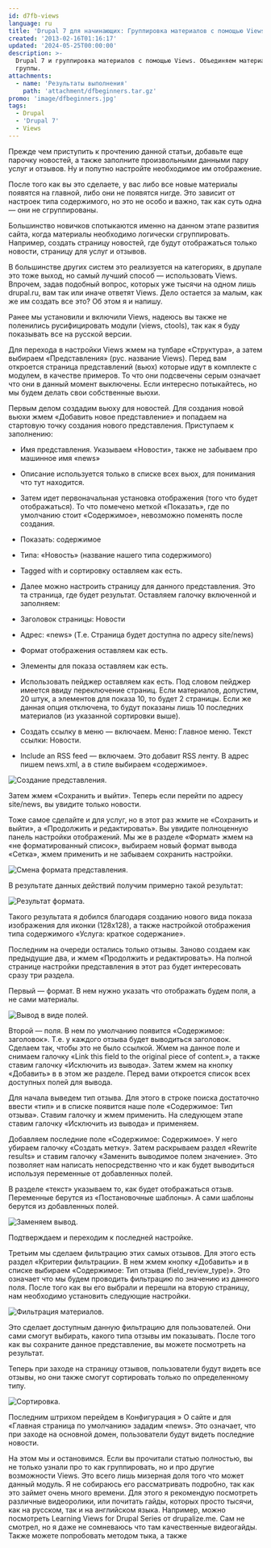 ```yaml
---
id: d7fb-views
language: ru
title: 'Drupal 7 для начинающих: Группировка материалов с помощью Views.'
created: '2013-02-16T01:16:17'
updated: '2024-05-25T00:00:00'
description: >-
  Drupal 7 и группировка материалов с помощью Views. Объединяем материалы в
  группы.
attachments:
  - name: 'Результаты выполнения'
    path: 'attachment/dfbeginners.tar.gz'
promo: 'image/dfbeginners.jpg'
tags:
  - Drupal
  - 'Drupal 7'
  - Views
---
```


Прежде чем приступить к прочтению данной статьи, добавьте еще парочку новостей,
а также заполните произвольными данными пару услуг и отзывов. Ну и попутно
настройте необходимое им отображение.

После того как вы это сделаете, у вас либо все новые материалы появятся на
главной, либо они не появятся нигде. Это зависит от настроек типа содержимого,
но это не особо и важно, так как суть одна — они не сгруппированы.

Большинство новичков спотыкаются именно на данном этапе развития сайта, когда
материалы необходимо логически сгруппировать. Например, создать страницу
новостей, где будут отображаться только новости, страницу для услуг и отзывов.

В большинстве других систем это реализуется на категориях, в друпале это тоже
выход, но самый лучший способ — использовать Views. Впрочем, задав подобный
вопрос, которых уже тысячи на одном лишь drupal.ru, вам так или иначе ответят
Views. Дело остается за малым, как же им создать все это? Об этом я и напишу.

Ранее мы установили и включили Views, надеюсь вы также не поленились
русифицировать модули (views, ctools), так как я буду показывать все на русской
версии.

Для перехода в настройки Views жмем на тулбаре «Структура», а затем выбираем
«Представления» (рус. название Views). Перед вам откроется страница
представлений (вьюх) которые идут в комплекте с модулем, в качестве примеров. То
что они подсвечены серым означает что они в данный момент выключены. Если
интересно потыкайтесь, но мы будем делать свои собственные вьюхи.

Первым делом создадим вьюху для новостей. Для создания новой вьюхи жмем
«Добавить новое представление» и попадаем на стартовую точку создания нового
представления. Приступаем к заполнению:

- Имя представления. Указываем «Новости», также не забываем про машинное имя
  «news»
- Описание используется только в списке всех вьюх, для понимания что тут
  находится.
- Затем идет первоначальная установка отображения (того что будет отображаться).
  То что помечено меткой «Показать», где по умолчанию стоит «Содержимое»,
  невозможно поменять после создания.

- Показать: содержимое
- Типа: «Новость» (название нашего типа содержимого)
- Tagged with и сортировку оставляем как есть.
- Далее можно настроить страницу для данного представления. Это та страница, где
  будет результат. Оставляем галочку включенной и заполняем:

- Заголовок страницы: Новости
- Адрес: «news» (Т.е. Страница будет доступна по адресу site/news)
- Формат отображения оставляем как есть.
- Элементы для показа оставляем как есть.
- Использовать пейджер оставляем как есть. Под словом пейджер имеется ввиду
  переключение страниц. Если материалов, допустим, 20 штук, а элементов для
  показа 10, то будет 2 страницы. Если же данная опция отключена, то будут
  показаны лишь 10 последних материалов (из указанной сортировки выше).
- Создать ссылку в меню — включаем. Меню: Главное меню. Текст ссылки: Новости.
- Include an RSS feed — включаем. Это добавит RSS ленту. В адрес пишем news.xml,
  а в стиле выбираем «содержимое».

![Создание представления.](image/1.png)

Затем жмем «Сохранить и выйти». Теперь если перейти по адресу site/news, вы
увидите только новости.

Тоже самое сделайте и для услуг, но в этот раз жмите не «Сохранить и выйти», а
«Продолжить и редактировать». Вы увидите полноценную панель настройки
отображений. Мы же в разделе «Формат» жмем на «не форматированный список»,
выбираем новый формат вывода «Сетка», жмем применить и не забываем сохранить
настройки.

![Смена формата представления.](image/2.png)

В результате данных действий получим примерно такой результат:

![Результат формата.](image/3.png)

Такого результата я добился благодаря созданию нового вида показа изображения
для иконки (128х128), а также настройкой отображения типа содержимого «Услуга:
краткое содержание».

Последним на очереди остались только отзывы. Заново создаем как предыдущие два,
и жмем «Продолжить и редактировать». На полной странице настройки представления
в этот раз будет интересовать сразу три раздела.

Первый — формат. В нем нужно указать что отображать будем поля, а не сами
материалы.

![Вывод в виде полей.](image/4.png)

Второй — поля. В нем по умолчанию появится «Содержимое: заголовок». Т.е. у
каждого отзыва будет выводиться заголовок. Сделаем так, чтобы это не было
ссылкой. Жмем на данное поле и снимаем галочку «Link this field to the original
piece of content.», а также ставим галочку «Исключить из вывода». Затем жмем на
кнопку «Добавить» в в этом же разделе. Перед вами откроется список всех
доступных полей для вывода.

Для начала выведем тип отзыва. Для этого в строке поиска достаточно ввести «тип»
и в списке появится наше поле «Содержимое: Тип отзыва». Ставим галочку и жмем
применить. На следующем этапе ставим галочку «Исключить из вывода» и применяем.

Добавляем последние поле «Содержимое: Содержимое». У него убираем галочку
«Создать метку». Затем раскрываем раздел «Rewrite results» и ставим галочку
«Заменить выводимое полем значение». Это позволяет нам написать непосредственно
что и как будет выводиться используя переменные от добавленных полей.

В разделе «текст» указываем то, как будет отображаться отзыв. Переменные берутся
из «Постановочные шаблоны». А сами шаблоны берутся из добавленных полей.

![Заменяем вывод.](image/5.png)

Подтверждаем и переходим к последней настройке.

Третьим мы сделаем фильтрацию этих самых отзывов. Для этого есть раздел
«Критерии фильтрации». В нем жмем кнопку «Добавить» и в списке выбираем
«Содержимое: Тип отзыва (field_review_type)». Это означает что мы будем
проводить фильтрацию по значению из данного поля. После того как вы его выбрали
и перешли на вторую страницу, нам необходимо установить следующие настройки.

![Фильтрация материалов.](image/6.png)

Это сделает доступным данную фильтрацию для пользователей. Они сами смогут
выбирать, какого типа отзывы им показывать. После того как вы сохраните данное
представление, вы можете посмотреть на результат.

Теперь при заходе на страницу отзывов, пользователи будут видеть все отзывы, но
они также смогут сортировать только по определенному типу.

![Сортировка.](image/7.png)

Последним штрихом перейдем в Конфигурация » О сайте и для «Главная страница по
умолчанию» зададим «news». Это означает, что при заходе на основной домен,
пользователи будут видеть последние новости.

На этом мы и остановимся. Если вы прочитали статью полностью, вы не только
узнали про то как группировать, но и про другие возможности Views. Это всего
лишь мизерная доля того что может данный модуль. Я не собираюсь его
рассматривать подробно, так как это займет очень много времени. Для этого я
рекомендую посмотреть различные видеоролики, или почитать гайды, которых просто
тысячи, как на русском, так и на английском языка. Например, можно посмотреть
Learning Views for Drupal Series от drupalize.me. Сам не смотрел, но я даже не
сомневаюсь что там качественные видеогайды. Также можете попробовать методом
тыка, а также
